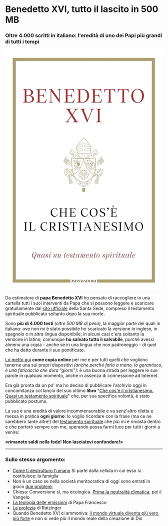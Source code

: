 # Benedetto XVI, tutto il lascito in 500 MB

### Oltre 4.000 scritti in italiano: l'eredità di uno dei Papi più grandi di tutti i tempi

![copertina del libro Cos'è il Cristianesimo, di Benedetto XVI](/img/benedetto-xvi-cristianesimo.jpeg)

Da estimatore di **papa Benedetto XVI** ho pensato di raccogliere in una cartella tutti i suoi interventi da Papa che si possono leggere e scaricare gratuitamente dal [sito ufficiale](https://www.vatican.va/content/benedict-xvi/it.html) della Santa Sede, compreso il testamento spirituale pubblicato soltanto dopo la sua morte.

Sono **più di 4.000 testi** *(oltre 500 MB di peso)*, la maggior parte dei quali in italiano: ove non mi è stato possibile ho scaricato la versione in inglese, in spagnolo o in altra lingua disponibile; in alcuni casi c'era soltanto la versione in latino; comunque **ho salvato tutto il salvabile**, purché avessi almeno una copia - anche se in una lingua che non padroneggio - di quel che ha detto durante il suo pontificato.

[Lo metto qui](https://t.me/yuridiprodo/29) **come copia online** per me e per tutti quelli che vogliono tenerne una sui propri dispositivi *(anche perché farlo a mano, lo garantisco, è una faticaccia che dura "giorni")*: è una buona strada per leggere le sue parole in qualsiasi momento, anche in assenza di connessione ad Internet.

Era già pronta da un po' ma ho deciso di pubblicare l'archivio oggi in concomitanza col lancio del suo ultimo **libro** "[Che cos'è il cristianesimo. Quasi un testamento spirituale](https://amzn.to/3WlUIPm)" che, per sua specifica volontà, è stato pubblicato postumo.

La sua è una eredità di valore incommensurabile e va senz'altro riletta e messa in pratica **ogni giorno**: lo voglio ricordare con la frase (ma ce ne sarebbero tante altre!) del [testamento spirituale](https://www.vatican.va/content/benedict-xvi/it/elezione/documents/testamento-spirituale-bxvi.html) che più mi è rimasta dentro e che porterò sempre con me, sperando possa farmi luce per tutti i giorni a venire:

**«rimanete saldi nella fede! Non lasciatevi confondere!»**

---
### Sullo stesso argomento:
- [Come ti destrutturo l'umano](/articles/2024-02-17-famiglia-una-ideologia.html) Si parte dalla cellula in cui esso si costituisce: la famiglia
- Non è un caso se nella società meritocratica di oggi sono entrati in gioco [due problemi](/articles/2024-02-14-siate-efficienti.html)
- Chiesa: Conversione sì, ma ecologica. [Prima la neutralità climatica](/articles/2023-12-14-chiesa-conversione-ecologica.html), poi il Vangelo
- [La teologia delle emissioni](/articles/2023-10-20-teologia-delle-emissioni.html) di Papa Francesco
- [La profezia](/articles/2024-02-01-profezia-ratzinger.html) di Ratzinger
- Quando Benedetto XVI ci ammoniva: [il mondo virtuale diventa più vero, più forte](/articles/2023-08-01-non-conformatevi-al-mondo.html) e non si vede più il mondo reale della creazione di Dio